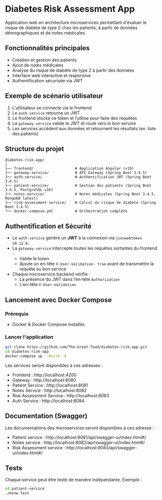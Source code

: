 # Diabetes Risk Assessment App

Application web en architecture microservices permettant d'évaluer le risque de diabète de type 2 chez les patients, à partir de données démographiques et de notes médicales.

## Fonctionnalités principales

-   Création et gestion des patients
-   Ajout de notes médicales
-   Analyse du risque de diabète de type 2 à partir des données
-   Interface web interactive et responsive
-   Authentification sécurisée via JWT

## Exemple de scénario utilisateur

1. L'utilisateur se connecte via le frontend
2. Le `auth-service` retourne un JWT
3. Le frontend stocke ce token et l’utilise pour faire des requêtes
4. La `gateway-service` valide le JWT et route vers le bon service
5. Les services accèdent aux données et retournent les résultats (ex: liste des patients)

## Structure du projet

```plaintext
diabetes-risk-app/
│
├── frontend/                   # Application Angular (v19)
├── gateway-service/            # API Gateway (Spring Boot 3.4.5)
├── auth-service/               # Authentification JWT (Spring Boot 3.4.5)
├── patient-service/            # Gestion des patients (Spring Boot 3.4.5, PostgreSQL v16)
├── notes-service/              # Notes médicales (Spring Boot 3.4.5, MongoDB latest)
├── risk-assessment-service/    # Calcul du risque de diabète (Spring Boot 3.4.5)
└── docker-compose.yml          # Orchestration complète
```

## Authentification et Sécurité

-   Le `auth-service` génère un **JWT** à la connexion via `jsonwebtoken v0.12.6`.
-   La `gateway-service` intercepte toutes les requêtes sortantes du frontend :
    -   Valide le token
    -   Ajoute un en-tête `X-User-Validation: true` avant de transmettre la requête au bon service
-   Chaque microservice backend vérifie :
    -   La présence du JWT dans l’en-tête `Authorization`
    -   L'en-tête `X-User-Validation`

## Lancement avec Docker Compose

### Prérequis

-   Docker & Docker Compose installés

### Lancer l'application

```bash
git clone https://github.com/The-Great-Toad/diabetes-risk-app.git
cd diabetes-risk-app
docker-compose up --build -d
```

Les services seront disponibles à ces adresses :

-   Frontend : http://localhost:4200
-   Gateway : http://localhost:8080
-   Patient Service : http://localhost:8081
-   Notes Service : http://localhost:8082
-   Risk Assessment Service : http://localhost:8083
-   Auth Service : http://localhost:8084

## Documentation (Swagger)

Les documentations des microservices seront disponibles à ces adresse :

-   Patient service : http://localhost:8081/api/swagger-ui/index.html#/
-   Notes service : http://localhost:8082/api/swagger-ui/index.html#/
-   Risk Assessment service : http://localhost:8083/api/swagger-ui/index.html#/

## Tests

Chaque service peut être testé de manière indépendante. Exemple :

```bash
cd patient-service
./mvnw test
```
